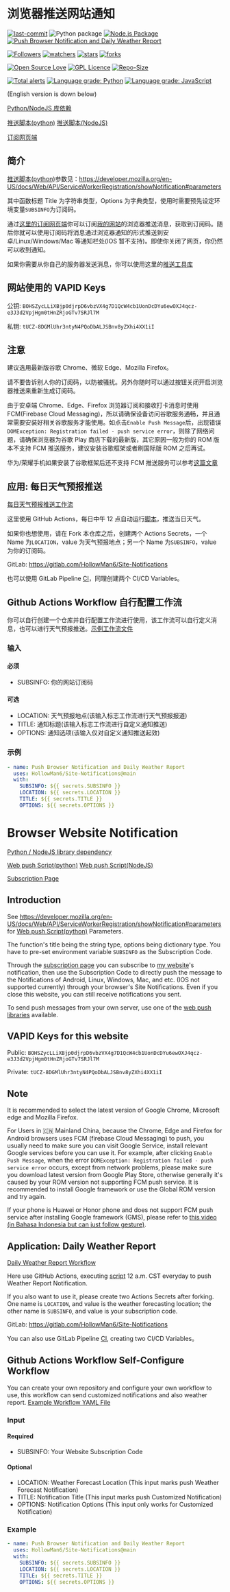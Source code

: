 # 浏览器推送网站通知

[![last-commit](https://img.shields.io/github/last-commit/HollowMan6/Site-Notifications)](https://github.com/HollowMan6/Site-Notifications/graphs/commit-activity)
![Python package](https://github.com/HollowMan6/Site-Notifications/workflows/Python%20package/badge.svg)
[![Node.js Package](https://github.com/HollowMan6/Site-Notifications/actions/workflows/npm-publish.yml/badge.svg)](https://github.com/HollowMan6/Site-Notifications/actions/workflows/npm-publish.yml)
[![Push Browser Notification and Daily Weather Report](https://github.com/HollowMan6/Site-Notifications/actions/workflows/notification.yml/badge.svg)](https://github.com/HollowMan6/Site-Notifications/actions/workflows/notification.yml)

[![Followers](https://img.shields.io/github/followers/HollowMan6?style=social)](https://github.com/HollowMan6?tab=followers)
[![watchers](https://img.shields.io/github/watchers/HollowMan6/Site-Notifications?style=social)](https://github.com/HollowMan6/Site-Notifications/watchers)
[![stars](https://img.shields.io/github/stars/HollowMan6/Site-Notifications?style=social)](https://github.com/HollowMan6/Site-Notifications/stargazers)
[![forks](https://img.shields.io/github/forks/HollowMan6/Site-Notifications?style=social)](https://github.com/HollowMan6/Site-Notifications/network/members)

[![Open Source Love](https://img.shields.io/badge/-%E2%9D%A4%20Open%20Source-Green?style=flat-square&logo=Github&logoColor=white&link=https://hollowman6.github.io/fund.html)](https://hollowman6.github.io/fund.html)
[![GPL Licence](https://img.shields.io/badge/license-GPL-blue)](https://opensource.org/licenses/GPL-3.0/)
[![Repo-Size](https://img.shields.io/github/repo-size/HollowMan6/Site-Notifications.svg)](https://github.com/HollowMan6/Site-Notifications/archive/main.zip)

[![Total alerts](https://img.shields.io/lgtm/alerts/g/HollowMan6/Site-Notifications.svg?logo=lgtm&logoWidth=18)](https://lgtm.com/projects/g/HollowMan6/Site-Notifications/alerts/)
[![Language grade: Python](https://img.shields.io/lgtm/grade/python/g/HollowMan6/Site-Notifications.svg?logo=lgtm&logoWidth=18)](https://lgtm.com/projects/g/HollowMan6/Site-Notifications/context:python)
[![Language grade: JavaScript](https://img.shields.io/lgtm/grade/javascript/g/HollowMan6/Site-Notifications.svg?logo=lgtm&logoWidth=18)](https://lgtm.com/projects/g/HollowMan6/Site-Notifications/context:javascript)

(English version is down below)

[Python/NodeJS 库依赖](https://github.com/HollowMan6/Site-Notifications/network/dependencies)

[推送脚本(python)](python/webpush.py) [推送脚本(NodeJS)](src/webpush.js)

[订阅网页端](index.html)

## 简介

[推送脚本(python)](python/webpush.py)参数见：https://developer.mozilla.org/en-US/docs/Web/API/ServiceWorkerRegistration/showNotification#parameters

其中函数标题 Title 为字符串类型，Options 为字典类型，使用时需要预先设定环境变量`SUBSINFO`为订阅码。

通过[这里的订阅网页端](https://hollowman.ml/Site-Notifications/)你可以订阅[我的网站](https://hollowman.ml/)的浏览器推送消息，获取到订阅码。随后你就可以使用订阅码将消息通过浏览器通知的形式推送到安卓/Linux/Windows/Mac 等通知栏处(IOS 暂不支持)。即使你关闭了网页，你仍然可以收到通知。

如果你需要从你自己的服务器发送消息，你可以使用这里的[推送工具库](https://github.com/web-push-libs)

## 网站使用的 VAPID Keys

公钥: `BOHSZycLLiXBjp0djrpD6vbzVX4g7D1QcW4cb1UonDcDYu6ewOXJ4qcz-e3J3d2VpjHgm0tHnZRjoGTv7SRJl7M`

私钥: `tUCZ-8DGMlUhr3ntyN4PQoDbALJSBnv8yZXhi4XX1iI`

## 注意

建议选用最新版谷歌 Chrome、微软 Edge、Mozilla Firefox。

请不要告诉别人你的订阅码，以防被骚扰。另外你随时可以通过按钮关闭开启浏览器推送来重新生成订阅码。

由于安卓端 Chrome、Edge、Firefox 浏览器订阅和接收打卡消息时使用 FCM(Firebase Cloud Messaging)，所以请确保设备访问谷歌服务通畅，并且通常需要安装好相关谷歌服务才能使用。如点击`Enable Push Message`后，出现错误`DOMException: Registration failed - push service error`，则除了网络问题，请确保浏览器为谷歌 Play 商店下载的最新版，其它原因一般为你的 ROM 版本不支持 FCM 推送服务，建议安装谷歌框架或者刷国际版 ROM 之后再试。

华为/荣耀手机如果安装了谷歌框架后还不支持 FCM 推送服务可以参考[这篇文章](docs/Huawei_Honor_FCM_Fix)

## 应用: 每日天气预报推送

[每日天气预报推送工作流](.github/workflows/weatherreport.yml)

这里使用 GitHub Actions，每日中午 12 点自动运行[脚本](python/weather.py)，推送当日天气。

如果你也想使用，请在 Fork 本仓库之后，创建两个 Actions Secrets，一个 Name 为`LOCATION`，value 为天气预报地点；另一个 Name 为`SUBSINFO`，value 为你的订阅码。

GitLab: https://gitlab.com/HollowMan6/Site-Notifications

也可以使用 GitLab Pipeline [CI](.gitlab-ci.yml)，同理创建两个 CI/CD Variables。

## Github Actions Workflow 自行配置工作流

你可以自行创建一个仓库并自行配置工作流进行使用，该工作流可以自行定义消息，也可以进行天气预报推送。[示例工作流文件](.github/workflows/notification.yml)

### 输入

#### 必须

- SUBSINFO: 你的网站订阅码

#### 可选

- LOCATION: 天气预报地点(该输入标志工作流进行天气预报报道)
- TITLE: 通知标题(该输入标志工作流进行自定义通知推送)
- OPTIONS: 通知选项(该输入仅对自定义通知推送起效)

### 示例

```yaml
- name: Push Browser Notification and Daily Weather Report
  uses: HollowMan6/Site-Notifications@main
  with:
    SUBSINFO: ${{ secrets.SUBSINFO }}
    LOCATION: ${{ secrets.LOCATION }}
    TITLE: ${{ secrets.TITLE }}
    OPTIONS: ${{ secrets.OPTIONS }}
```

# Browser Website Notification

[Python / NodeJS library dependency](https://github.com/HollowMan6/Site-Notifications/network/dependencies)

[Web push Script(python)](python/webpush.py) [Web push Script(NodeJS)](src/webpush.js)

[Subscription Page](index.html)

## Introduction

See https://developer.mozilla.org/en-US/docs/Web/API/ServiceWorkerRegistration/showNotification#parameters for [Web push Script(python)](python/webpush.py) Parameters.

The function's title being the string type, options being dictionary type. You have to pre-set environment variable `SUBSINFO` as the Subscription Code.

Through the [subscription page](https://hollowman.ml/Site-Notifications/) you can subscribe to [my website](https://hollowman.ml/)'s notification, then use the Subscription Code to directly push the message to the Notifications of Android, Linux, Windows, Mac, and etc. (IOS not supported currently) through your browser's Site Notifications. Even if you close this website, you can still receive notifications you sent.

To send push messages from your own server, use one of the [web push libraries](https://github.com/web-push-libs) available.

## VAPID Keys for this website

Public: `BOHSZycLLiXBjp0djrpD6vbzVX4g7D1QcW4cb1UonDcDYu6ewOXJ4qcz-e3J3d2VpjHgm0tHnZRjoGTv7SRJl7M`

Private: `tUCZ-8DGMlUhr3ntyN4PQoDbALJSBnv8yZXhi4XX1iI`

## Note

It is recommended to select the latest version of Google Chrome, Microsoft edge and Mozilla Firefox.

For Users in 🇨🇳 Mainland China, because the Chrome, Edge and Firefox for Android browsers uses FCM (firebase Cloud Messaging) to push, you usually need to make sure you can visit Google Service, install relevant Google services before you can use it. For example, after clicking `Enable Push Message`, when the error `DOMException: Registration failed - push service error` occurs, except from network problems, please make sure you download latest version from Google Play Store, otherwise generally it's caused by your ROM version not supporting FCM push service. It is recommended to install Google framework or use the Global ROM version and try again.

If your phone is Huawei or Honor phone and does not support FCM push service after installing Google framework (GMS), please refer to [this video (in Bahasa Indonesia but can just follow gesture)](https://www.youtube.com/watch?v=nLzYrxm0mMg).

## Application: Daily Weather Report

[Daily Weather Report Workflow](.github/workflows/weatherreport.yml)

Here use GitHub Actions, executing [script](python/weather.py) 12 a.m. CST everyday to push Weather Report Notification.

If you also want to use it, please create two Actions Secrets after forking. One name is `LOCATION`, and value is the weather forecasting location; the other name is `SUBSINFO`, and value is your subscription code.

GitLab: https://gitlab.com/HollowMan6/Site-Notifications

You can also use GitLab Pipeline [CI](.gitlab-ci.yml), creating two CI/CD Variables。

## Github Actions Workflow Self-Configure Workflow

You can create your own repository and configure your own workflow to use, this workflow can send customized notifications and also weather report. [Example Workflow YAML File](.github/workflows/notification.yml)

### Input

#### Required

- SUBSINFO: Your Website Subscription Code

#### Optional

- LOCATION: Weather Forecast Location (This input marks push Weather Forecast Notification)
- TITLE: Notification Title (This input marks push Customized Notification)
- OPTIONS: Notification Options (This input only works for Customized Notification)

### Example

```yaml
- name: Push Browser Notification and Daily Weather Report
  uses: HollowMan6/Site-Notifications@main
  with:
    SUBSINFO: ${{ secrets.SUBSINFO }}
    LOCATION: ${{ secrets.LOCATION }}
    TITLE: ${{ secrets.TITLE }}
    OPTIONS: ${{ secrets.OPTIONS }}
```
